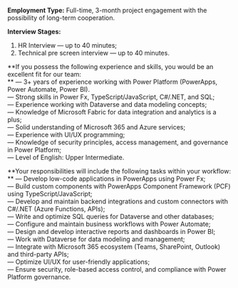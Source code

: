 **Employment Type:** Full-time, 3-month project engagement with the
possibility of long-term cooperation.  
  
**Interview Stages:**  
1) HR Interview — up to 40 minutes;  
2) Technical pre screen interview — up to 40 minutes.

**If you possess the following experience and skills, you would be an
excellent fit for our team:  
** — 3+ years of experience working with Power Platform (PowerApps, Power
Automate, Power BI).  
— Strong skills in Power Fx, TypeScript/JavaScript, C#/.NET, and SQL;  
— Experience working with Dataverse and data modeling concepts;  
— Knowledge of Microsoft Fabric for data integration and analytics is a plus;  
— Solid understanding of Microsoft 365 and Azure services;  
— Experience with UI/UX programming;  
— Knowledge of security principles, access management, and governance in Power
Platform;  
— Level of English: Upper Intermediate.

**Your responsibilities will include the following tasks within your workflow:  
** — Develop low-code applications in PowerApps using Power Fx;  
— Build custom components with PowerApps Component Framework (PCF) using
TypeScript/JavaScript;  
— Develop and maintain backend integrations and custom connectors with C#/.NET
(Azure Functions, APIs);  
— Write and optimize SQL queries for Dataverse and other databases;  
— Configure and maintain business workflows with Power Automate;  
— Design and develop interactive reports and dashboards in Power BI;  
— Work with Dataverse for data modeling and management;  
— Integrate with Microsoft 365 ecosystem (Teams, SharePoint, Outlook) and
third-party APIs;  
— Optimize UI/UX for user-friendly applications;  
— Ensure security, role-based access control, and compliance with Power
Platform governance.